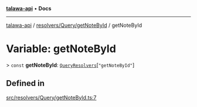 [**talawa-api**](../../../../README.md) • **Docs**

***

[talawa-api](../../../../modules.md) / [resolvers/Query/getNoteById](../README.md) / getNoteById

# Variable: getNoteById

\> `const` **getNoteById**: [`QueryResolvers`](../../../../types/generatedGraphQLTypes/type-aliases/QueryResolvers.md)\[`"getNoteById"`\]

## Defined in

[src/resolvers/Query/getNoteById.ts:7](https://github.com/PalisadoesFoundation/talawa-api/blob/2f8fb6988cd34004fbbf76550c8eef691b861a19/src/resolvers/Query/getNoteById.ts#L7)
